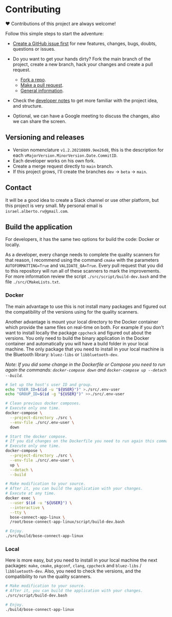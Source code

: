 # Contributing

❤ Contributions of this project are always welcome!

Follow this simple steps to start the adventure:

- [Create a GitHub issue first][new-issue] for new features, changes, bugs,
  doubts, questions or issues.

- Do you want to get your hands dirty? Fork the main branch of the project,
  create a new branch, hack your changes and create a pull request.
    - [Fork a repo][fork-a-repo].
    - [Make a pull request][about-pull-requests].
    - [General information][contribute-github].

- Check the [developer notes][development-notes] to get more familiar with the
  project idea, and structure.

- Optional, we can have a Google meeting to discuss the changes, also we can
  share the screen.

## Versioning and releases

- Version nomenclature `v1.2.20210809.9ee26d8`, this is the description for
  each `vMajorVersion.MinorVersion.Date.CommitID`.
- Each developer works on his own fork.
- Create a merge request directly to `main` branch.
- If this project grows, I'll create the branches `dev` -> `beta` ->
  `main`.

## Contact

It will be a good idea to create a Slack channel or use other platform, but
this project is very small. My personal email is `israel.alberto.rv@gmail.com`.

## Build the application

For developers, it has the same two options for build the code: Docker or
locally.

As a developer, every change needs to complete the quality scanners for that
reason, I recommend using the command `cmake` with the parameters
`AUTOFORMATTING=True` and `VALIDATE_QA=True`. Every pull request that you did
to this repository will run all of these scanners to mark the improvements. For
more information review the script `./src/script/build-dev.bash` and the file
`./src/CMakeLists.txt`.

### Docker

The main advantage to use this is not install many packages and figured out the
compatibility of the versions using for the quality scanners.

Another advantage is mount your local directory to the Docker container which
provide the same files on real-time on both. For example if you don't want to
install locally the package `cppcheck` and figured out about the versions. You
only need to build the binary application in the Docker container and
automatically you will have a build folder in your local machine. The only
package that you need to install in your local machine is the Bluetooth
library: `bluez-libs` or `libbluetooth-dev`.

*Note: If you did some change in the Dockerfile or Compose you need to run
again the commands: `docker-compose down` and
`docker-compose up --detach --build`.*

```bash
# Set up the host's user ID and group.
echo "USER_ID=$(id -u "${USER}")" >./src/.env-user
echo "GROUP_ID=$(id -g "${USER}")" >>./src/.env-user

# Clean previous docker composes.
# Execute only one time.
docker-compose \
  --project-directory ./src \
  --env-file ./src/.env-user \
  down

# Start the docker compose.
# If you did changes on the Dockerfile you need to run again this command.
# Execute only one time.
docker-compose \
  --project-directory ./src \
  --env-file ./src/.env-user \
  up \
  --detach \
  --build

# Make modification to your source.
# After it, you can build the application with your changes.
# Execute at any time.
docker exec \
  --user $(id -u "${USER}") \
  --interactive \
  --tty \
  bose-connect-app-linux \
  /root/bose-connect-app-linux/script/build-dev.bash

# Enjoy.
./src/build/bose-connect-app-linux
```

### Local

Here is more easy, but you need to install in your local machine the next
packages: `make`, `cmake`, `pkgconf`, `clang`, `cppcheck` and `bluez-libs` /
`libbluetooth-dev`.
Also, you need to check the versions, and the compatibility to run the quality
scanners.

```bash
# Make modification to your source.
# After it, you can build the application with your changes.
./src/script/build-dev.bash

# Enjoy.
./build/bose-connect-app-linux
```

[new-issue]: https://github.com/airvzxf/bose-connect-app-linux/issues/new

[fork-a-repo]: https://help.github.com/articles/fork-a-repo/

[about-pull-requests]: https://help.github.com/articles/about-pull-requests/

[contribute-github]: https://docs.github.com/en/github/collaborating-with-pull-requests

[development-notes]: ./DEVELOPMENT.md
